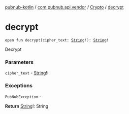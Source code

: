 [pubnub-kotlin](../../index.md) / [com.pubnub.api.vendor](../index.md) / [Crypto](index.md) / [decrypt](./decrypt.md)

# decrypt

`open fun decrypt(cipher_text: `[`String`](https://kotlinlang.org/api/latest/jvm/stdlib/kotlin/-string/index.html)`!): `[`String`](https://kotlinlang.org/api/latest/jvm/stdlib/kotlin/-string/index.html)`!`

Decrypt

### Parameters

`cipher_text` - [String](https://kotlinlang.org/api/latest/jvm/stdlib/kotlin/-string/index.html)!:

### Exceptions

`PubNubException` -

**Return**
[String](https://kotlinlang.org/api/latest/jvm/stdlib/kotlin/-string/index.html)!: String

